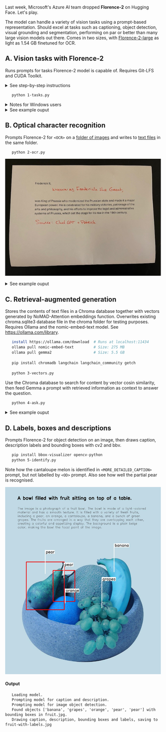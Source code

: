 Last week, Microsoft's Azure AI team dropped **Florence-2** on Hugging Face. Let's play.

The model can handle a variety of vision tasks using a prompt-based representation. Should excel at tasks such as captioning, object detection, visual grounding and segmentation, performing on par or better than many large vision models out there. Comes in two sizes, with [Florence-2-large](https://huggingface.co/microsoft/Florence-2-large) as light as 1.54 GB finetuned for OCR.


## A. Vision tasks with Florence-2

Runs prompts for tasks Florence-2 model is capable of. Requires Git-LFS and CUDA Toolkit.

<details><summary>See step-by-step instructions</summary>

1. Install CUDA Toolkit (even if you don't use an NVIDIA GPU).
```
   https://developer.nvidia.com/cuda-downloads (2.9 GB)
``` 	
2. Install the following dependencies with pip or pip3:
```bash
   sudo pip3 install Image transformers torch transformers datasets einops timm flash_attn
```
3. Clone the Florence-2-large. You'll need Git-LFS (https://git-lfs.github.com) to clone the binary in full.
```bash
   cd florence-2
   git lfs clone https://huggingface.co/microsoft/Florence-2-large
```
4. Run the script.
</details>

```bash
   python 1-tasks.py
```

<details><summary>Notes for Windows users</summary>

Windows users installing FlashAttention-2 (package `flash_attn`) may encounter the following errors. I suggest you save yourself [some disappointment](https://github.com/Dao-AILab/flash-attention/issues/509) and simply run in WSL2. :-)
- CUDA_HOME environment variable is not set. Please set it to your CUDA install root.
- UserWarning: flash_attn was requested, but nvcc was not found. Are you sure your environment has nvcc available?

In Windows, you're used to `python` and `pip`. In most Linux distro, it's `python3` and `pip3`.

</details>

<details><summary>See example ouput</summary>

#### Output
```
Loading model florence-2-large...


Task 1: Caption

{'<CAPTION>': '\nA green car parked in front of a yellow building.\n'}


Task 2: Detailed caption

{'<DETAILED_CAPTION>': '\nThe image shows a blue Volkswagen Beetle parked in front of a yellow building with two brown doors, surrounded by trees and a clear blue sky.\n'}


Task 3: More detailed caption

{'<MORE_DETAILED_CAPTION>': '\nThe image shows a vintage Volkswagen Beetle car parked on a cobblestone street in front of a yellow building with two wooden doors. The car is painted in a bright turquoise color and has a white stripe running along the side. It has two doors on either side of the car, one on top of the other, and a small window on the front. The building appears to be old and dilapidated, with peeling paint and crumbling walls. The sky is blue and there are trees in the background.\n'}


Task 4: Caption to phrase grounding

{'<CAPTION_TO_PHRASE_GROUNDING>': {'bboxes': [[34.880001068115234, 158.63999938964844, 583.3599853515625, 374.6399841308594], [0.3199999928474426, 4.079999923706055, 639.0399780273438, 305.03997802734375]], 'labels': ['A green car', 'a yellow building']}}


Task 5: Object detection

{'<OD>': {'bboxes': [[34.23999786376953, 160.0800018310547, 597.4400024414062, 371.7599792480469], [272.32000732421875, 242.1599884033203, 303.67999267578125, 246.95999145507812], [454.0799865722656, 276.7200012207031, 553.9199829101562, 370.79998779296875], [96.31999969482422, 280.55999755859375, 198.0800018310547, 371.2799987792969]], 'labels': ['car', 'door handle', 'wheel', 'wheel']}}


Task 6: Dense region captioning

{'<DENSE_REGION_CAPTION>': {'bboxes': [[43.5, 1.1355000734329224, 355.5, 722.5565185546875], [370.5, 104.0875015258789, 680.5, 720.2855224609375], [692.5, 104.0875015258789, 998.5, 720.2855224609375]], 'labels': ['Coca-Cola Premium Quality 330ml can', 'Coca Cola can 12 fl oz 355 ml', 'Coca Cola can 12 fl oz 355 ml']}}


Task 7: Region proposal

{'<REGION_PROPOSAL>': {'bboxes': [[43.5, 1.1355000734329224, 355.5, 722.5565185546875], [369.5, 104.0875015258789, 680.5, 720.2855224609375], [691.5, 104.0875015258789, 998.5, 720.2855224609375]], 'labels': ['', '', '']}}


Task 8: OCR

{'<OCR>': '\nI CAN HASCHEEZBURGER?ICANHASCHEEZEURGER.COM\n'}


Task 9: OCR with region

{'<OCR_WITH_REGION>': {'quad_boxes': [[62.653499603271484, 10.54699993133545, 196.96949768066406, 10.54699993133545, 196.96949768066406, 38.80500030517578, 62.653499603271484, 38.80500030517578], [28.528499603271484, 48.755001068115234, 234.09750366210938, 48.755001068115234, 234.09750366210938, 78.6050033569336, 28.528499603271484, 78.6050033569336], [2.5935001373291016, 386.6570129394531, 163.3905029296875, 386.6570129394531, 163.3905029296875, 396.60699462890625, 2.5935001373291016, 396.60699462890625]], 'labels': ['</s>I CAN HAS', 'CHEEZBURGER?', 'ICANHASCHEEZEURGER.COM C']}}

Done.
```
</details>


## B. Optical character recognition

Prompts Florence-2 for `<OCR>` on a [folder of images](images/monarchs/) and writes to [text files](images/texts/) in the same folder.

```bash
   python 2-ocr.py
```

![Example picture with a mix of printed and handwritten text](images/monarchs/Frederick%20II.png?raw=true)

<details><summary>See example ouput</summary>

#### Output
```
Loading model florence-2-large.
OCR on a folder of images:

images/monarchs/Charlemagne.png: Charlemagne, also known as Charles the Great, was King of the Franks and Lombards before becoming thefirst Holy Roman Emperor in 800. His reign is marked by the Carolinian Renaissance, a revival of art,culture, and learning based on classical models, which laid the foundations for medieval Europeancivilization.
images/monarchs/Charlemagne.txt: saved.

images/monarchs/Frederick II.png: Frederick II,KNOWN AS Frederick the Great,was King of Prussia who modernized the Prussian state and made it a majorEuropean power. He is celebrated for his military victories, patronage of thearts and philosophy, and his efforts to improve the legal and administrativesystems of Prussia, which set the stage for its rise in the 19th century.Source: Chal GPT + Patrick
images/monarchs/Frederick II.txt: saved.

images/monarchs/Henry VIII.png: Henry VIII was the King of England who is perhaps best known for his six marriages and his role in theseparation of the Church of England from the Roman Catholic Church. His reign was marked by significantchanges in religion, government, and society, including the dissolution of the monasteries and theestablishment of the Royal Navy.
images/monarchs/Henry VIII.txt: saved.

images/monarchs/Louis XIV.png: Known as the Sun King, Louis XIVreigned as King of France for 72years, the longest recorded of anymonarch in European history. Hisreign saw the expansion of frenchinfluence through a series of wars,the establishment of absolutemonarchy, and the construction ofthe opulent Palace of Versailles,symbolizing his power and grandeur.
images/monarchs/Louis XIV.txt: saved.

images/monarchs/William IV.png: William's House of Honoree in London, England in 1881. He was in 1882 in 1887. He married his children in 1818. In 1881, he married Princess Princess Princess Anne in 1884. The children in London in 1891 and 1891. He became a child in 1883. The child was born in London and became a princess in 1894. The mother of Queen Elizabeth II. The son of King George III. The Queen of England was born of England. The queen of England, the Queen of Scotland was born with her son of Great Britain.William's house of Honour in London. He succeeded his son of George II.The Queen's son of Britain. The King of England is born in England. He is born with his mother of England in England, and the Queen's mother of Scotland. The Prince of Wales was born to be born in Britain. William's son is born from England. His son of England and his mother is born to England. William was born from Britain.
images/monarchs/William IV.txt: saved.
```

</details>


## C. Retrieval-augmented generation

Stores the contents of text files in a Chroma database together with vectors generated by NoMAD-Attention embeddings function. Overwrites existing chroma.sqlite3 database file in the chroma folder for testing purposes. Requires Ollama and the nomic-embed-text model. See https://ollama.com/library.

```bash
   install https://ollama.com/download  # Runs at localhost:11434
   ollama pull nomic-embed-text         # Size: 275 MB
   ollama pull gemma2                   # Size: 5.5 GB

   pip install chromadb langchain langchain_community getch

   python 3-vectors.py
```

Use the Chroma database to search for content by vector cosin similarity, then feed Gemma a prompt with retrieved information as context to answer the question.

```bash
   python 4-ask.py
```

<details><summary>See example ouput</summary>

#### Output

```
python 3-vectors.py

   Removing existing chroma database folder.
   Storing documents with BERT (nomic-embed-text) embeddings in ./chroma/ folder.
   Documents stored.
```

File `./chroma/chroma.sqlite3` is created.

```
python 4-ask.py

   Answering questions on documents matching in Chroma database with GEMMA-2.
   Ask a question, press [CTRL+C] or [ENTER] without a question to quit.

   Ask: Can you give me a summary?

   Answer: The provided documents offer biographies of several European monarchs: Louis XIV of France, William IV of the United Kingdom, Henry VIII of England, Frederick II of Prussia, and Charlemagne.  Each document highlights their significant achievements, reign lengths, and lasting impacts on their respective countries and Europe.
```
```
   Ask: Please list them by name and birth year in the order of birth.

   Answer: Here is the list of monarchs by name and birth year, ordered from earliest to latest:

   1. **Charlemagne** (c. 742)
   2. **Louis XIV** (1638)
   3. **Frederick II** (1712)
   4. **William IV** (1765)
   5. **Henry VIII** (1491)
```
```
   Ask: Who established the Royal Navy?

   Answer: The context states that Henry VIII established the Royal Navy.
```
```
   Ask: Can you list well known aliases for monarchs?

   Answer: Here are some well-known aliases for monarchs from the provided text:

   * **Louis XIV:** The Sun King
   * **William IV:** The Sailor King
   * **Frederick II:** Frederick the Great
   * **Henry VIII:**  (While not an alias, he is often referred to as "Henry VIII")
   * **Charlemagne:** Charles the Great


   Let me know if you have any other questions!
```

</details>


## D. Labels, boxes and descriptions

Prompts Florence-2 for object detection on an image, then draws caption, description labels and bounding boxes with cv2 and bbv.

```bash
   pip install bbox-visualizer opencv-python
   python 5-identify.py
```

Note how the cantaloupe melon is identified in `<MORE_DETAILED_CAPTION>` prompt, but not labelled by `<OD>` prompt. Also see how well the partial pear is recognised.

![Example output image of fruit with caption, description, bounding boxes and labels](images/fruit/fruit-with-labels.jpg?raw=true)

#### Output
```
   Loading model.
   Prompting model for caption and description.
   Prompting model for image object detection.
   Found objects ['banana', 'grapes', 'orange', 'pear', 'pear'] with bounding boxes in fruit.jpg.
   Drawing caption, description, bounding boxes and labels, saving to fruit-with-labels.jpg

```

</details>

